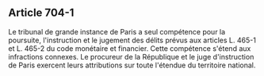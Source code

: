 Article 704-1
----
Le tribunal de grande instance de Paris a seul compétence pour la poursuite,
l'instruction et le jugement des délits prévus aux articles L. 465-1 et L. 465-2
du code monétaire et financier. Cette compétence s'étend aux infractions
connexes. Le procureur de la République et le juge d'instruction de Paris
exercent leurs attributions sur toute l'étendue du territoire national.
